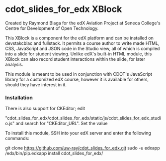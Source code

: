 # cdot_slides_for_edx XBlock

Created by Raymond Blaga for the edX Aviation Project at Seneca College's Centre for Development of Open Technology.

This XBlock is a component for the edX platform and can be installed on devstakcblac and fullstack. It permits a course author to write made HTML, CSS, JavaScript and JSON code in the Studio view, all of which is compiled into a slide for student viewing. Unlike edX's built-in HTML module, this XBlock can also record student interactions within the slide, for later analysis.

This module is meant to be used in conjunction with CDOT's JavaScript library for a customized edX course, however it is available for others, should they have interest in it.




### Installation

There is also support for CKEditor; edit

"cdot_slides_for_edx/cdot_slides_for_edx/static/js/cdot_slides_for_edx_studio.js" and search for "CKEditor_URL". Set the value 



To install this module, SSH into your edX server and enter the following commands:

  git clone https://github.com/uw-ray/cdot_slides_for_edx.git
  sudo -u edxapp /edx/bin/pip.edxapp install cdot_slides_for_edx/
